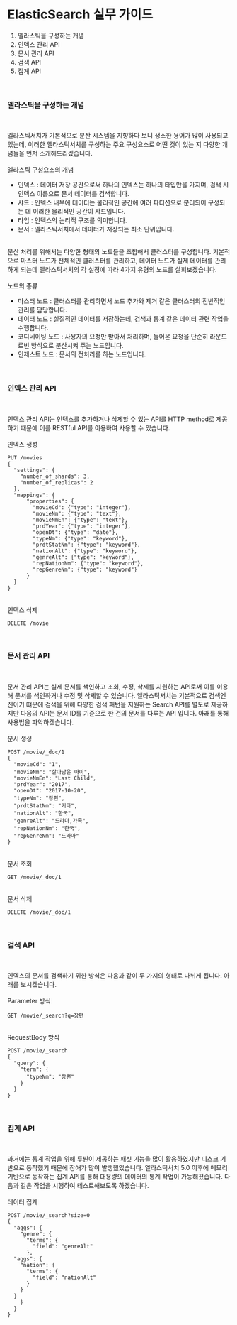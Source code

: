 # ElasticSearch 실무 가이드

1. 엘라스틱을 구성하는 개념
2. 인덱스 관리 API
3. 문서 관리 API
4. 검색 API
5. 집계 API

<br>

### 엘라스틱을 구성하는 개념

<br>
<p>
엘라스틱서치가 기본적으로 분산 시스템을 지향하다 보니 생소한 용어가 많이 사용되고 있는데, 이러한 엘라스틱서치를 구성하는 주요 구성요소로 어떤 것이 있는 지 다양한 개념들을 먼저 소개해드리겠습니다.

<br>
<br>
<bold>엘라스틱 구성요소의 개념</bold>
<br>
<ul>
<li>인덱스 : 데이터 저장 공간으로써 하나의 인덱스는 하나의 타입만을 가지며, 검색 시 인덱스 이름으로 문서 데이터를 검색합니다. </li> 
<li>샤드 : 인덱스 내부에 데이터는 물리적인 공간에 여러 파티션으로 분리되어 구성되는 데 이러한 물리적인 공간이 샤드입니다. </li>
<li>타입 : 인덱스의 논리적 구조를 의미합니다. </li> 
<li>문서 : 엘라스틱서치에서 데이터가 저장되는 최소 단위입니다. </li>
</ul>
<br>
분산 처리를 위해서는 다양한 형태의 노드들을 조합해서 클러스터를 구성합니다. 기본적으로 마스터 노드가 전체적인 클러스터를 관리하고, 데이터 노드가 실제 데이터를 관리하게 되는데 엘라스틱서치의 각 설정에 따라 4가지 유형의 노드를 살펴보겠습니다.

<br>
<br>
<bold>노드의 종류</bold>
<br>
<ul>
<li>마스터 노드 : 클러스터를 관리하면서 노드 추가와 제거 같은 클러스터의 전반적인 관리를 담당합니다.</li> 
<li>데이터 노드 : 실질적인 데이터를 저장하는데, 검색과 통계 같은 데이터 관련 작업을 수행합니다. </li>
<li>코디네이팅 노드 : 사용자의 요청만 받아서 처리하며, 들어온 요청을 단순히 라운드로빈 방식으로 분산시켜 주는 노드입니다. </li> 
<li>인제스트 노드 : 문서의 전처리를 하는 노드입니다.</li>
</ul>
</p>
<br>

### 인덱스 관리 API

<br>
<p>
인덱스 관리 API는 인덱스를 추가하거나 삭제할 수 있는 API를 HTTP method로 제공하기 때문에 이를 RESTful API를 이용하여 사용할 수 있습니다.
<br>
<br>
<bold>인덱스 생성</bold>

```
PUT /movies
{
  "settings": {
    "number_of_shards": 3,
    "number_of_replicas": 2
  },
  "mappings": {
      "properties": {
        "movieCd": {"type": "integer"},
        "movieNm": {"type": "text"},
        "movieNmEn": {"type": "text"},
        "prdYear": {"type": "integer"},
        "openDt": {"type": "date"},
        "typeNm": {"type": "keyword"},
        "prdtStatNm": {"type": "keyword"},
        "nationAlt": {"type": "keyword"},
        "genreAlt": {"type": "keyword"},
        "repNationNm": {"type": "keyword"},
        "repGenreNm": {"type": "keyword"}
      }
  }
}
```

<br>
<bold>인덱스 삭제</bold>

```
DELETE /movie
```

<br>

### 문서 관리 API

</p>
<br>
<p>
문서 관리 API는 실제 문서를 색인하고 조회, 수정, 삭제를 지원하는 API로써 이를 이용해 문서를 색인하거나 수정 및 삭제할 수 있습니다. 엘라스틱서치는 기본적으로 검색엔진이기 떄문에 검색을 위해 다양한 검색 패턴을 지원하는 Search API를 별도로 제공하지만 다음의 API는 문서 ID를 기준으로 한 건의 문서를 다루는 API 입니다. 아래를 통해 사용법을 파악하겠습니다.
<br>
<br>
<bold>문서 생성</bold>

```
POST /movie/_doc/1
{
  "movieCd": "1",
  "movieNm": "살아남은 아이",
  "movieNmEn": "Last Child",
  "prdYear": "2017",
  "openDt": "2017-10-20",
  "typeNm": "장편",
  "prdtStatNm": "기타",
  "nationAlt": "한국",
  "genreAlt": "드라마,가족",
  "repNationNm": "한국",
  "repGenreNm": "드라마"
}

```

<br>
<bold>문서 조회</bold>

```
GET /movie/_doc/1
```

<br>
<bold>문서 삭제</bold>

```
DELETE /movie/_doc/1
```

</p>
<br>

### 검색 API

<br>
<p>
인덱스의 문서를 검색하기 위한 방식은 다음과 같이 두 가지의 형태로 나뉘게 됩니다. 아래를 보시겠습니다.
<br>
<br>
<bold>Parameter 방식</bold>

```
GET /movie/_search?q=장편
```

<br>
<bold>RequestBody 방식</bold>

```
POST /movie/_search
{
  "query": {
    "term": {
      "typeNm": "장편"
    }
  }
}
```

</p>
<br>

### 집계 API

<br>
<p>
과거에는 통계 작업을 위해 루씬이 제공하는 패싯 기능을 많이 활용하였지만 디스크 기반으로 동작했기 때문에 장애가 많이 발생했었습니다. 엘라스틱서치 5.0 이후에 메모리 기반으로 동작하는 집계 API를 통해 대용량의 데이터의 통계 작업이 가능해졌습니다. 다음과 같은 작업을 시행하여 테스트해보도록 하겠습니다.
<br>
<br>
<bold>데이터 집계</bold>

```
POST /movie/_search?size=0
{
  "aggs": {
    "genre": {
      "terms": {
        "field": "genreAlt"
      },
  "aggs": {
    "nation": {
      "terms": {
        "field": "nationAlt"
      }
    }
  }
    }
  }
}
```

<br>
</p>
